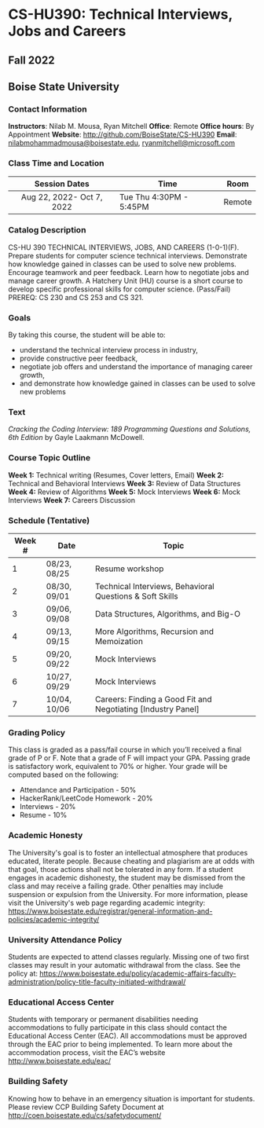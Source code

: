 # CS-HU390: Technical Interviews, Jobs and Careers
## Fall 2022
## Boise State University


### Contact Information

**Instructors**: Nilab M. Mousa, Ryan Mitchell
**Office**: Remote
**Office hours**: By Appointment
**Website**: http://github.com/BoiseState/CS-HU390
**Email**: nilabmohammadmousa@boisestate.edu, ryanmitchell@microsoft.com

### Class Time and Location
|     Session Dates     | Time                   | Room    |
|:---------------------:|------------------------|---------|
|Aug 22, 2022- Oct 7, 2022 | Tue Thu 4:30PM - 5:45PM | Remote |

### Catalog Description
CS-HU 390 TECHNICAL INTERVIEWS, JOBS, AND CAREERS (1-0-1)(F). Prepare students
for computer science technical interviews. Demonstrate how knowledge gained in
classes can be used to solve new problems. Encourage teamwork and peer feedback.
Learn how to negotiate jobs and manage career growth. A Hatchery Unit (HU) course
is a short course to develop specific professional skills for computer science.
(Pass/Fail) PREREQ: CS 230 and CS 253 and CS 321.

### Goals

By taking this course, the student will be able to:

* understand the technical interview process in industry,
* provide constructive peer feedback,
* negotiate job offers and understand the importance of managing career growth,
* and demonstrate how knowledge gained in classes can be used to solve new problems


### Text
*Cracking the Coding Interview: 189 Programming Questions and Solutions, 6th Edition* by
Gayle Laakmann McDowell.


### Course Topic Outline
**Week 1:** Technical writing (Resumes, Cover letters, Email)
**Week 2:** Technical and Behavioral Interviews
**Week 3:** Review of Data Structures
**Week 4:** Review of Algorithms
**Week 5:** Mock Interviews
**Week 6:** Mock Interviews
**Week 7:** Careers Discussion

### Schedule (Tentative)
| Week # | Date  | Topic                                                        |
|--------|-------|--------------------------------------------------------------|
| 1      | 08/23, 08/25 | Resume workshop                                              |
| 2      | 08/30, 09/01 | Technical Interviews, Behavioral Questions & Soft Skills     |
| 3      | 09/06, 09/08 | Data Structures, Algorithms, and Big-O                       |
| 4      | 09/13, 09/15 | More Algorithms, Recursion and Memoization                                    |
| 5      | 09/20, 09/22 | Mock Interviews                                              |
| 6      | 10/27, 09/29 | Mock Interviews                                              |
| 7      | 10/04, 10/06 | Careers: Finding a Good Fit and Negotiating [Industry Panel] |



### Grading Policy
This class is graded as a pass/fail course in which you’ll received a final grade of P or
F. Note that a grade of F will impact your GPA. Passing grade is satisfactory work, equivalent
to 70% or higher. Your grade will be computed based on the following:

* Attendance and Participation - 50%
* HackerRank/LeetCode Homework - 20%
* Interviews - 20%
* Resume - 10%


### Academic Honesty
The University's goal is to foster an intellectual atmosphere that produces educated,
literate people. Because cheating and plagiarism are at odds with that goal, those
actions shall not be tolerated in any form. If a student engages in academic
dishonesty, the student may be dismissed from the class and may receive a failing
grade. Other penalties may include suspension or expulsion from the University.
For more information, please visit the University's web page regarding academic integrity:
https://www.boisestate.edu/registrar/general-information-and-policies/academic-integrity/


### University Attendance Policy
Students are expected to attend classes regularly. Missing one of two first classes
may result in your automatic withdrawal from the class. See the policy at:
https://www.boisestate.edu/policy/academic-affairs-faculty-administration/policy-title-faculty-initiated-withdrawal/

### Educational Access Center
Students with temporary or permanent disabilities needing accommodations to fully participate
in this class should contact the Educational Access Center (EAC). All accommodations must
be approved through the EAC prior to being implemented. To learn more about the accommodation
process, visit the EAC’s website http://www.boisestate.edu/eac/


### Building Safety
Knowing how to behave in an emergency situation is important for students.
Please review CCP Building Safety Document at
http://coen.boisestate.edu/cs/safetydocument/

